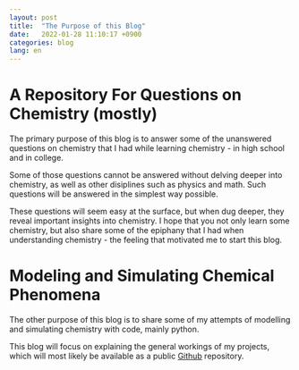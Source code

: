 ```yaml
---
layout: post
title:  "The Purpose of this Blog"
date:   2022-01-28 11:10:17 +0900
categories: blog
lang: en
---
```


# A Repository For Questions on Chemistry (mostly)

The primary purpose of this blog is to answer some of the unanswered questions on chemistry that I had while learning chemistry - in high school and in college. 

Some of those questions cannot be answered without delving deeper into chemistry, as well as other disiplines such as physics and math. Such questions will be answered in the simplest way possible.

These questions will seem easy at the surface, but when dug deeper, they reveal important insights into chemistry. I hope that you not only learn some chemistry, but also share some of the epiphany that I had when understanding chemistry - the feeling that motivated me to start this blog.

# Modeling and Simulating Chemical Phenomena

The other purpose of this blog is to share some of my attempts of modelling and simulating chemistry with code, mainly python.

This blog will focus on explaining the general workings of my projects, which will most likely be available as a public [Github](https://github.com/KeroseneNotForConsumption) repository. 



